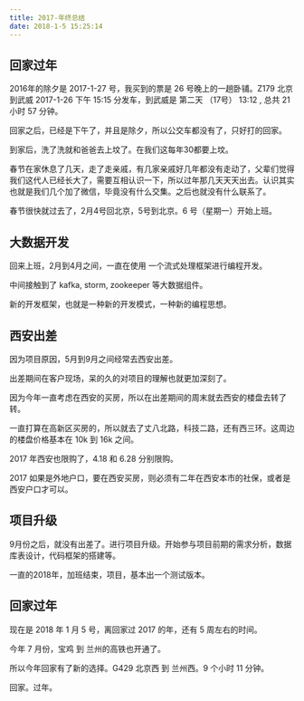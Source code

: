 ```yaml
---
title: 2017-年终总结
date: 2018-1-5 15:25:14
---
```


## 回家过年

2016年的除夕是 2017-1-27 号，我买到的票是 26 号晚上的一趟卧铺。Z179 北京到武威 2017-1-26 下午 15:15 分发车，到武威是 第二天 （17号） 13:12 , 总共 21 小时 57 分钟。

回家之后，已经是下午了，并且是除夕，所以公交车都没有了，只好打的回家。

到家后，洗了洗就和爸爸去上坟了。在我们这每年30都要上坟。

春节在家休息了几天，走了走亲戚，有几家亲戚好几年都没有走动了，父辈们觉得我们这代人已经长大了，需要互相认识一下，所以过年那几天天天出去。认识其实也就是我们几个加了微信，毕竟没有什么交集。之后也就没有什么联系了。

春节很快就过去了，2月4号回北京，5号到北京。6 号（星期一）开始上班。

## 大数据开发

回来上班，2月到4月之间，一直在使用 一个流式处理框架进行编程开发。

中间接触到了 kafka, storm, zookeeper 等大数据组件。

新的开发框架，也就是一种新的开发模式，一种新的编程思想。

## 西安出差

因为项目原因，5月到9月之间经常去西安出差。

出差期间在客户现场，呆的久的对项目的理解也就更加深刻了。

因为今年一直考虑在西安的买房，所以在出差期间的周末就去西安的楼盘去转了转。

一直打算在高新区买房的，所以就去了丈八北路，科技二路，还有西三环。这周边的楼盘价格基本在 10k 到 16k 之间。

2017 年西安也限购了，4.18 和 6.28 分别限购。

2017 如果是外地户口，要在西安买房，则必须有二年在西安本市的社保，或者是西安户口才可以。

## 项目升级

9月份之后，就没有出差了。进行项目升级。开始参与项目前期的需求分析，数据库表设计，代码框架的搭建等。

一直的2018年，加班结束，项目，基本出一个测试版本。

## 回家过年

现在是 2018 年 1 月 5 号，离回家过 2017 的年，还有 5 周左右的时间。

今年 7 月份，宝鸡 到 兰州的高铁也开通了。

所以今年回家有了新的选择。G429 北京西 到 兰州西。9 个小时 11 分钟。

回家。过年。



